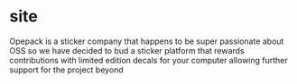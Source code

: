 # site
Opepack is a sticker company that happens to be super passionate about OSS so we have decided to bud a sticker platform that rewards contributions with limited edition decals for your computer allowing further support for the project beyond 
